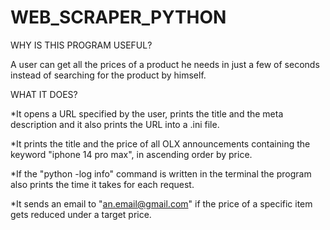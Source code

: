 # WEB_SCRAPER_PYTHON

WHY IS THIS PROGRAM USEFUL?

A user can get all the prices of a product he needs in just a few of seconds instead of searching for the product by himself.

WHAT IT DOES?

*It opens a URL specified by the user, prints the title and the meta description and it also prints the URL into a .ini file. 
  
*It prints the title and the price of all OLX announcements containing the keyword "iphone 14 pro max", in ascending order by price.
  
*If the "python <filename> -log info" command is written in the terminal the program also prints the time it takes for each request.
  
*It sends an email to "an.email@gmail.com" if the price of a specific item gets reduced under a target price. 
  
  

